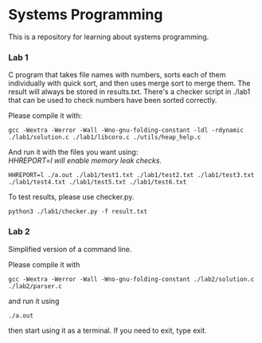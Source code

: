 # Systems Programming
This is a repository for learning about systems programming.

### Lab 1
C program that takes file names with numbers, sorts each of them individually with quick sort, and then uses merge sort to merge them. The result will always be stored in results.txt. There's a checker script in ./lab1 that can be used to check numbers have been sorted correctly.

Please compile it with:
```
gcc -Wextra -Werror -Wall -Wno-gnu-folding-constant -ldl -rdynamic ./lab1/solution.c ./lab1/libcoro.c ./utils/heap_help.c
```
And run it with the files you want using:\
*HHREPORT=l will enable memory leak checks.* 
```
HHREPORT=l ./a.out ./lab1/test1.txt ./lab1/test2.txt ./lab1/test3.txt ./lab1/test4.txt ./lab1/test5.txt ./lab1/test6.txt 
```

To test results, please use checker.py.
```
python3 ./lab1/checker.py -f result.txt
```

### Lab 2
Simplified version of a command line.

Please compile it with
```
gcc -Wextra -Werror -Wall -Wno-gnu-folding-constant ./lab2/solution.c ./lab2/parser.c
```
and run it using 
```
./a.out 
```
then start using it as a terminal. If you need to exit, type exit.